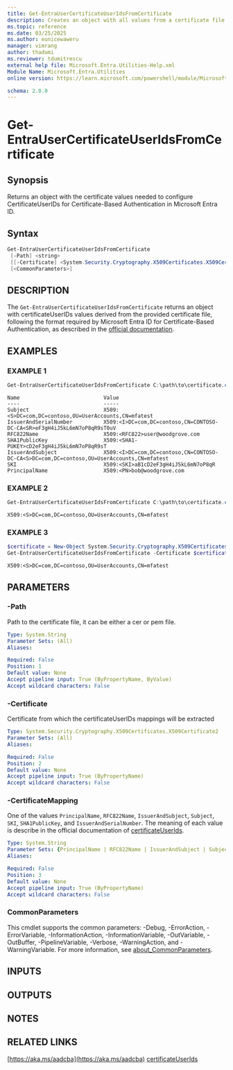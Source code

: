```yaml
---
title: Get-EntraUserCertificateUserIdsFromCertificate
description: Creates an object with all values from a certificate file for configuring CertificateUserIDs in Entra ID
ms.topic: reference
ms.date: 03/25/2025
ms.author: eunicewaweru
manager: vimrang
author: thadumi
ms.reviewer: tdumitrescu
external help file: Microsoft.Entra.Utilities-Help.xml
Module Name: Microsoft.Entra.Utilities
online version: https://learn.microsoft.com/powershell/module/Microsoft.Entra.Utilities/Get-EntraUserCertificateUserIdsFromCertificate

schema: 2.0.0
---
```


# Get-EntraUserCertificateUserIdsFromCertificate

## Synopsis

Returns an object with the certificate values needed to configure CertificateUserIDs for Certificate-Based Authentication in Microsoft Entra ID.

## Syntax

```powershell
Get-EntraUserCertificateUserIdsFromCertificate
 [-Path] <string>
 [[-Certificate] <System.Security.Cryptography.X509Certificates.X509Certificate2> [-CertificateMapping] <string>]
 [<CommonParameters>]
```
## DESCRIPTION

The `Get-EntraUserCertificateUserIdsFromCertificate` returns an object with certificateUserIDs values derived from the provided certificate file, following the format required by Microsoft Entra ID for Certificate-Based Authentication, as described in the [official documentation](https://learn.microsoft.com/entra/identity/authentication/concept-certificate-based-authentication-certificateuserids).

## EXAMPLES

### EXAMPLE 1
```powershell
Get-EntraUserCertificateUserIdsFromCertificate C:\path\to\certificate.cer
```

```Output
Name                           Value
----                           -----
Subject                        X509:<S>DC=com,DC=contoso,OU=UserAccounts,CN=mfatest
IssuerAndSerialNumber          X509:<I>DC=com,DC=contoso,CN=CONTOSO-DC-CA<SR>eF3gH4iJ5kL6mN7oP8qR9sT0uV
RFC822Name                     X509:<RFC822>user@woodgrove.com
SHA1PublicKey                  X509:<SHA1-PUKEY>cD2eF3gH4iJ5kL6mN7oP8qR9sT
IssuerAndSubject               X509:<I>DC=com,DC=contoso,CN=CONTOSO-DC-CA<S>DC=com,DC=contoso,OU=UserAccounts,CN=mfatest
SKI                            X509:<SKI>aB1cD2eF3gH4iJ5kL6mN7oP8qR
PrincipalName                  X509:<PN>bob@woodgrove.com
```

### EXAMPLE 2
```powershell
Get-EntraUserCertificateUserIdsFromCertificate C:\path\to\certificate.cer -CertificateMapping Subject
```

```Output
X509:<S>DC=com,DC=contoso,OU=UserAccounts,CN=mfatest
```

### EXAMPLE 3
```powershell
$certificate = New-Object System.Security.Cryptography.X509Certificates.X509Certificate2 -ArgumentList $certBytes
Get-EntraUserCertificateUserIdsFromCertificate -Certificate $certificate -CertificateMapping Subject
```

```Output
X509:<S>DC=com,DC=contoso,OU=UserAccounts,CN=mfatest
```

## PARAMETERS
### -Path

Path to the certificate file, it can be either a cer or pem file.

```yaml
Type: System.String
Parameter Sets: (All)
Aliases:

Required: False
Position: 1
Default value: None
Accept pipeline input: True (ByPropertyName, ByValue)
Accept wildcard characters: False
```
### -Certificate
Certificate from which the certificateUserIDs mappings will be extracted

```yaml
Type: System.Security.Cryptography.X509Certificates.X509Certificate2
Parameter Sets: (All)
Aliases:

Required: False
Position: 2
Default value: None
Accept pipeline input: True (ByPropertyName)
Accept wildcard characters: False
```

### -CertificateMapping

One of the values `PrincipalName`, `RFC822Name`, `IssuerAndSubject`, `Subject`, `SKI`, `SHA1PublicKey`, and `IssuerAndSerialNumber`.
The meaning of each value is describe in the official documentation of [certificateUserIds](https://learn.microsoft.com/entra/identity/authentication/concept-certificate-based-authentication-certificateuserids). 

```yaml
Type: System.String
Parameter Sets: {PrincipalName | RFC822Name | IssuerAndSubject | Subject | SKI | SHA1PublicKey | IssuerAndSerialNumber}
Aliases:

Required: False
Position: 3
Default value: None
Accept pipeline input: True (ByPropertyName)
Accept wildcard characters: False
```

### CommonParameters

This cmdlet supports the common parameters: -Debug, -ErrorAction, -ErrorVariable, -InformationAction, -InformationVariable, -OutVariable, -OutBuffer, -PipelineVariable, -Verbose, -WarningAction, and -WarningVariable. For more information, see [about_CommonParameters](http://go.microsoft.com/fwlink/?LinkID=113216).

## INPUTS

## OUTPUTS

## NOTES

## RELATED LINKS

[https://aka.ms/aadcba](https://aka.ms/aadcba)
[certificateUserIds](https://learn.microsoft.com/entra/identity/authentication/concept-certificate-based-authentication-certificateuserids)

